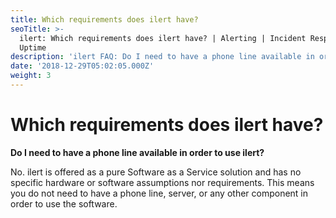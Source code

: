 ```yaml
---
title: Which requirements does ilert have?
seoTitle: >-
  ilert: Which requirements does ilert have? | Alerting | Incident Response |
  Uptime
description: 'ilert FAQ: Do I need to have a phone line available in order to use ilert?'
date: '2018-12-29T05:02:05.000Z'
weight: 3
---
```


# Which requirements does ilert have?

**Do I need to have a phone line available in order to use ilert?**

No. ilert is offered as a pure Software as a Service solution and has no specific hardware or software assumptions nor requirements. This means you do not need to have a phone line, server, or any other component in order to use the software.


